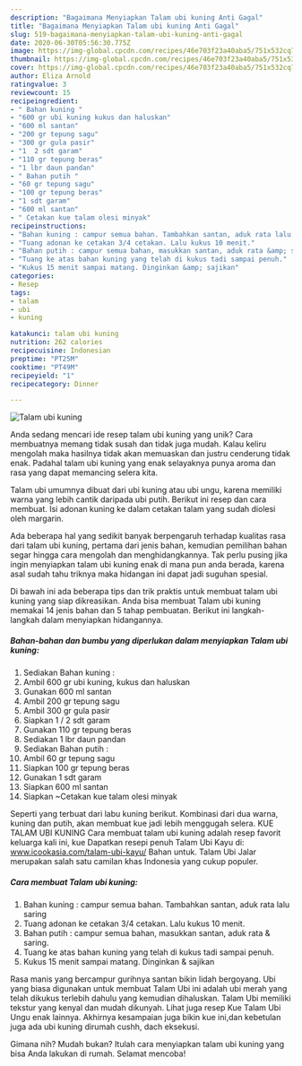 ```yaml
---
description: "Bagaimana Menyiapkan Talam ubi kuning Anti Gagal"
title: "Bagaimana Menyiapkan Talam ubi kuning Anti Gagal"
slug: 519-bagaimana-menyiapkan-talam-ubi-kuning-anti-gagal
date: 2020-06-30T05:56:30.775Z
image: https://img-global.cpcdn.com/recipes/46e703f23a40aba5/751x532cq70/talam-ubi-kuning-foto-resep-utama.jpg
thumbnail: https://img-global.cpcdn.com/recipes/46e703f23a40aba5/751x532cq70/talam-ubi-kuning-foto-resep-utama.jpg
cover: https://img-global.cpcdn.com/recipes/46e703f23a40aba5/751x532cq70/talam-ubi-kuning-foto-resep-utama.jpg
author: Eliza Arnold
ratingvalue: 3
reviewcount: 15
recipeingredient:
- " Bahan kuning "
- "600 gr ubi kuning kukus dan haluskan"
- "600 ml santan"
- "200 gr tepung sagu"
- "300 gr gula pasir"
- "1  2 sdt garam"
- "110 gr tepung beras"
- "1 lbr daun pandan"
- " Bahan putih "
- "60 gr tepung sagu"
- "100 gr tepung beras"
- "1 sdt garam"
- "600 ml santan"
- " Cetakan kue talam olesi minyak"
recipeinstructions:
- "Bahan kuning : campur semua bahan. Tambahkan santan, aduk rata lalu saring"
- "Tuang adonan ke cetakan 3/4 cetakan. Lalu kukus 10 menit."
- "Bahan putih : campur semua bahan, masukkan santan, aduk rata &amp; saring."
- "Tuang ke atas bahan kuning yang telah di kukus tadi sampai penuh."
- "Kukus 15 menit sampai matang. Dinginkan &amp; sajikan"
categories:
- Resep
tags:
- talam
- ubi
- kuning

katakunci: talam ubi kuning 
nutrition: 262 calories
recipecuisine: Indonesian
preptime: "PT25M"
cooktime: "PT49M"
recipeyield: "1"
recipecategory: Dinner

---
```



![Talam ubi kuning](https://img-global.cpcdn.com/recipes/46e703f23a40aba5/751x532cq70/talam-ubi-kuning-foto-resep-utama.jpg)

Anda sedang mencari ide resep talam ubi kuning yang unik? Cara membuatnya memang tidak susah dan tidak juga mudah. Kalau keliru mengolah maka hasilnya tidak akan memuaskan dan justru cenderung tidak enak. Padahal talam ubi kuning yang enak selayaknya punya aroma dan rasa yang dapat memancing selera kita.

Talam ubi umumnya dibuat dari ubi kuning atau ubi ungu, karena memiliki warna yang lebih cantik daripada ubi putih. Berikut ini resep dan cara membuat. Isi adonan kuning ke dalam cetakan talam yang sudah diolesi oleh margarin.

Ada beberapa hal yang sedikit banyak berpengaruh terhadap kualitas rasa dari talam ubi kuning, pertama dari jenis bahan, kemudian pemilihan bahan segar hingga cara mengolah dan menghidangkannya. Tak perlu pusing jika ingin menyiapkan talam ubi kuning enak di mana pun anda berada, karena asal sudah tahu triknya maka hidangan ini dapat jadi suguhan spesial.


Di bawah ini ada beberapa tips dan trik praktis untuk membuat talam ubi kuning yang siap dikreasikan. Anda bisa membuat Talam ubi kuning memakai 14 jenis bahan dan 5 tahap pembuatan. Berikut ini langkah-langkah dalam menyiapkan hidangannya.

<!--inarticleads1-->

##### Bahan-bahan dan bumbu yang diperlukan dalam menyiapkan Talam ubi kuning:

1. Sediakan  Bahan kuning :
1. Ambil 600 gr ubi kuning, kukus dan haluskan
1. Gunakan 600 ml santan
1. Ambil 200 gr tepung sagu
1. Ambil 300 gr gula pasir
1. Siapkan 1 / 2 sdt garam
1. Gunakan 110 gr tepung beras
1. Sediakan 1 lbr daun pandan
1. Sediakan  Bahan putih :
1. Ambil 60 gr tepung sagu
1. Siapkan 100 gr tepung beras
1. Gunakan 1 sdt garam
1. Siapkan 600 ml santan
1. Siapkan  ~Cetakan kue talam olesi minyak


Seperti yang terbuat dari labu kuning berikut. Kombinasi dari dua warna, kuning dan putih, akan membuat kue jadi lebih menggugah selera. KUE TALAM UBI KUNING Cara membuat talam ubi kuning adalah resep favorit keluarga kali ini, kue Dapatkan resepi penuh Talam Ubi Kayu di: www.icookasia.com/talam-ubi-kayu/ Bahan untuk. Talam Ubi Jalar merupakan salah satu camilan khas Indonesia yang cukup populer. 

<!--inarticleads2-->

##### Cara membuat Talam ubi kuning:

1. Bahan kuning : campur semua bahan. Tambahkan santan, aduk rata lalu saring
1. Tuang adonan ke cetakan 3/4 cetakan. Lalu kukus 10 menit.
1. Bahan putih : campur semua bahan, masukkan santan, aduk rata &amp; saring.
1. Tuang ke atas bahan kuning yang telah di kukus tadi sampai penuh.
1. Kukus 15 menit sampai matang. Dinginkan &amp; sajikan


Rasa manis yang bercampur gurihnya santan bikin lidah bergoyang. Ubi yang biasa digunakan untuk membuat Talam Ubi ini adalah ubi merah yang telah dikukus terlebih dahulu yang kemudian dihaluskan. Talam Ubi memiliki tekstur yang kenyal dan mudah dikunyah. Lihat juga resep Kue Talam Ubi Ungu enak lainnya. Akhirnya kesampaian juga bikin kue ini,dan kebetulan juga ada ubi kuning dirumah cushh, dach eksekusi. 

Gimana nih? Mudah bukan? Itulah cara menyiapkan talam ubi kuning yang bisa Anda lakukan di rumah. Selamat mencoba!
